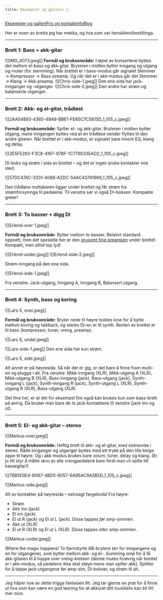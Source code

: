```yaml
---
title: Eksempler og galleri 💫
---
```

<div class="navigation-links"><a href="https://erlendmekkernice.cool/Eksempler-og-galleri">Eksempler og galleri</a><a href="https://erlendmekkernice.cool/Pris-og-kontaktinfo">Pris og kontaktinfo</a><a href="https://havn.blog">Blog</a>
</div>

Her er noen av bretta jeg har mekka, og hva som var hensikten/bestillinga.

---

### Brett 1: Bass + akk-gitar
![[IMG_4073.jpeg]]
**Formål og bruksområde:** I løpet av konsertene byttes det mellom el-bass og akk-gitar. Bryteren i midten bytter inngang og utgang og muter (for stemming). Når brettet er i bass-modus går signalet Stemmer → Kompressor → Bass-preamp. Og når det er i akk-modus går det Stemmer → Klang → Akk-preamp.
![[Chris-side-1.jpeg]]
Den ene sida har jack-innganger og -utganger.
![[Chris-side-2.jpeg]]
Den andre har strøm og balanserte utganger.

---
### Brett 2: Akk- og el-gitar, trådløst

![[2AA54893-4365-49A9-BBE1-FE85C7C5615D_1_105_c.jpeg]]

**Formål og bruksområde:** Spiller el- og akk-gitar. Bryteren i midten bytter utgang, mens inngangen byttes ved at en trådløse sender flyttes til den andre gitaren. Når brettet er i akk-modus, er signalet bare innom EQ, klang og delay.

![[2E5FE293-F3C8-4167-978F-1C779033EAD2_1_105_c.jpeg]]

DI-boks og strøm i sida av brettet – og det er ingen andre kontakter noe sted.

![[57DC47AC-3331-4068-A2DC-54AC43741969_1_105_c.jpeg]]

Den trådløse mottakeren ligger under brettet og får strøm fra strømforsyninga til pedalene. Til venstre ser vi også DI-boksen. Kompakte greier!

---

### Brett 3: To basser + digg DI

![[Erlend-over 1.jpeg]]

**Formål og bruksområde:** Bytter mellom to basser. Relativt standard oppsett, men det spesielle her er den [grusomt fine preampen](https://nobleamps.com/preamps/) under brettet. Kompakt, men alltid top lyd!

![[Erlend-under.jpeg]]
![[Erlend-side-2.jpeg]]

Strøm-inngang på den ene sida.

![[Erlend-side-1.jpeg]]

Fra venstre: Jack-utgang, Inngang A, Inngang B, Balansert utgang.

---

### Brett 4: Synth, bass og koring

![[Lars S, over.jpeg]]

**Formål og bruksområde:** Bryter nede til høyre holdes inne for å bytte mellom koring og talkback, og stereo DI-en er til synth. Resten av brettet er til bass (kompressor, tuner, vreng, preamp).

![[Lars S, under.jpeg]]

![[Lars-side-1.jpeg]]
Den ene sida har kun strøm.

![[Lars S, side.jpeg]]

Alt annet er på høyresida. Så når det er gig, er det bare å finne fram multi-en og plugge i alt. Fra venstre: Mikk-inngang (XLR), Mikk-utgang A (XLR), Mikk-utgang B (XLR), Bass-inngang (jack), Bass-utgang (jack), Synth-inngang L (jack), Synth-inngang R (jack), Synth-utgang L (XLR), Synth-utgang R (XLR), Bass-utgang (XLR).

Det fine her, er at det for eksempel fint også kan brukes kun som bass-brett på øving. Da bruker man bare de to jack-kontaktene til venstre (jack inn og ut).

---
### Brett 5: El- og akk-gitar – stereo

![[Markus-over.jpeg]]

**Formål og bruksområde:** Heftig brett til akk- og el-gitar, med sistnevnte i stereo. Både innganger og utganger byttes med ett trykk på den lille beige oppe til høyre. Og i akk-modus brukes bare volum, tuner, delay og klang. (Er jo litt styr å måtte skru av alle vrengpedalene bare fordi man vil spille litt kassegitar!)

![[76B5E0E4-B067-4BD5-8057-6A95AC9A3B5D_1_105_c.jpeg]]

![[Markus-side.jpeg]]

Alt av kontakter på høyresida – selvsagt fargekoda! Fra høyre: 
* Strøm
* Akk inn (jack)
* El inn (jack)
* El ut R (jack) og El ut L (jack). Disse tappes _før_ amp-simmen.
* Akk ut (XLR)
* El ut R (XLR) og El ut L (XLR). Disse tappes *etter* amp-simmen.

![[Markus-under.jpeg]]

Where the magic happens! To fjernstyrte AB-brytere (én for inngangene og én for utgangene), som bytter mellom akk- og el-. *Summing amp* for å få akk-gitaren til å hoppe over vreng-kretsen (denne mutes forøvrig når brettet er i akk-modus, så pedalene ikke skal støye mens man spiller akk). Splitter for å tappe jack-utgangene før amp-sim, DI-bokser, og strøm til alt.

---
Jeg håper noe av dette trigga fantasien litt. Jeg tar gjerne en prat for å finne ut hva som kan være en god løsning for at akkurat ditt musikkliv kan bli litt mer *nice*.